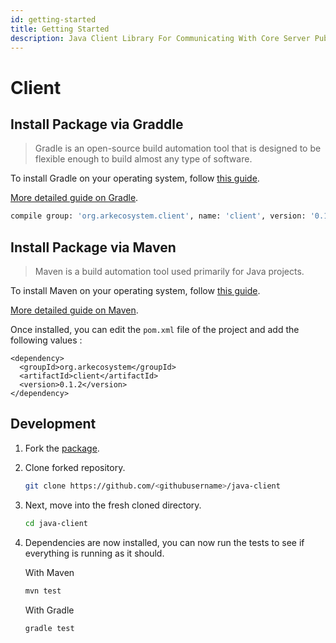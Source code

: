 ```yaml
---
id: getting-started
title: Getting Started
description: Java Client Library For Communicating With Core Server Public REST API
---
```


# Client

## Install Package via Graddle

> Gradle is an open-source build automation tool that is designed to be flexible enough to build almost any type of software.

To install Gradle on your operating system, follow [this guide](https://gradle.org/install/).

[More detailed guide on Gradle](https://docs.gradle.org/current/userguide/getting_started.html).

```bash
compile group: 'org.arkecosystem.client', name: 'client', version: '0.1.2'
```

## Install Package via Maven

> Maven is a build automation tool used primarily for Java projects.

To install Maven on your operating system, follow [this guide](https://maven.apache.org/install.html).

[More detailed guide on Maven](https://maven.apache.org/guides/getting-started/maven-in-five-minutes.html).

Once installed, you can edit the `pom.xml` file of the project and add the following values :

```markup
<dependency>
  <groupId>org.arkecosystem</groupId>
  <artifactId>client</artifactId>
  <version>0.1.2</version>
</dependency>
```

## Development

1. Fork the [package](https://github.com/ARKEcosystem/java-client).
2. Clone forked repository.

   ```bash
   git clone https://github.com/<githubusername>/java-client
   ```

3. Next, move into the fresh cloned directory.

   ```bash
   cd java-client
   ```

4. Dependencies are now installed, you can now run the tests to see if everything is running as it should.

   With Maven

   ```bash
   mvn test
   ```

   With Gradle

   ```bash
   gradle test
   ```


